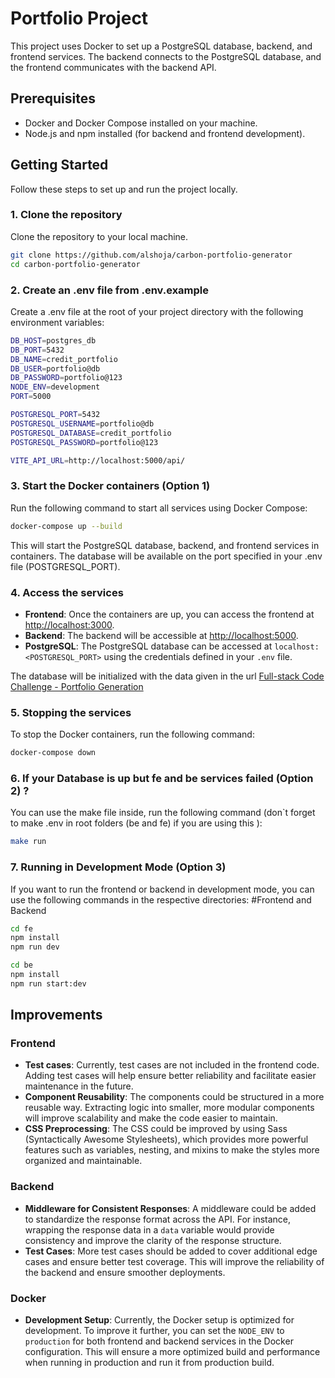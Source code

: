 
# Portfolio Project

This project uses Docker to set up a PostgreSQL database, backend, and frontend services. The backend connects to the PostgreSQL database, and the frontend communicates with the backend API.

## Prerequisites

- Docker and Docker Compose installed on your machine.
- Node.js and npm installed (for backend and frontend development).

## Getting Started

Follow these steps to set up and run the project locally.

### 1. Clone the repository

Clone the repository to your local machine.

```bash
git clone https://github.com/alshoja/carbon-portfolio-generator
cd carbon-portfolio-generator
```


### 2. Create an .env file from .env.example

Create a .env file at the root of your project directory with the following environment variables:

```bash
DB_HOST=postgres_db
DB_PORT=5432
DB_NAME=credit_portfolio
DB_USER=portfolio@db
DB_PASSWORD=portfolio@123
NODE_ENV=development
PORT=5000

POSTGRESQL_PORT=5432
POSTGRESQL_USERNAME=portfolio@db
POSTGRESQL_DATABASE=credit_portfolio
POSTGRESQL_PASSWORD=portfolio@123

VITE_API_URL=http://localhost:5000/api/
```
### 3.  Start the Docker containers (Option 1)

Run the following command to start all services using Docker Compose:

```bash
docker-compose up --build
```
This will start the PostgreSQL database, backend, and frontend services in containers. The database will be available on the port specified in your .env file (POSTGRESQL_PORT).

### 4.  Access the services

- **Frontend**: Once the containers are up, you can access the frontend at [http://localhost:3000](http://localhost:3000).
- **Backend**: The backend will be accessible at [http://localhost:5000](http://localhost:5000).
- **PostgreSQL**: The PostgreSQL database can be accessed at `localhost:<POSTGRESQL_PORT>` using the credentials defined in your `.env` file.

The database will be initialized with the data given in the url [Full-stack Code Challenge - Portfolio Generation](https://ceezer-public-assets.s3.eu-central-1.amazonaws.com/tech/fullstack-code-challenge/Full-stack+Code+Challenge-+Portfolio+generation.pdf)

### 5. Stopping the services

To stop the Docker containers, run the following command:
```bash
docker-compose down
```

### 6. If your Database is up but fe and be services failed (Option 2) ?

You can use the make file inside, run the following command (don`t forget to make .env in root folders (be and fe) if you are using this ):
```bash
make run 
```

### 7. Running in Development Mode (Option 3)

If you want to run the frontend or backend in development mode, you can use the following commands in the respective directories:
#Frontend and Backend 
```bash
cd fe
npm install
npm run dev

cd be
npm install
npm run start:dev
```

## Improvements

### Frontend

- **Test cases**: Currently, test cases are not included in the frontend code. Adding test cases will help ensure better reliability and facilitate easier maintenance in the future.
- **Component Reusability**: The components could be structured in a more reusable way. Extracting logic into smaller, more modular components will improve scalability and make the code easier to maintain.
- **CSS Preprocessing**: The CSS could be improved by using Sass (Syntactically Awesome Stylesheets), which provides more powerful features such as variables, nesting, and mixins to make the styles more organized and maintainable.

### Backend

- **Middleware for Consistent Responses**: A middleware could be added to standardize the response format across the API. For instance, wrapping the response data in a `data` variable would provide consistency and improve the clarity of the response structure.
- **Test Cases**: More test cases should be added to cover additional edge cases and ensure better test coverage. This will improve the reliability of the backend and ensure smoother deployments.

### Docker

- **Development Setup**: Currently, the Docker setup is optimized for development. To improve it further, you can set the `NODE_ENV` to `production` for both frontend and backend services in the Docker configuration. This will ensure a more optimized build and performance when running in production and run it from production build.
